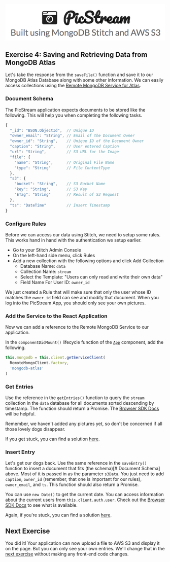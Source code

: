 ![PicStream | Built using MongoDB Stitch and AWS S3](../picstream_logo.png)

## Exercise 4: Saving and Retrieving Data from MongoDB Atlas

Let's take the response from the `saveFile()` function and save it to our MongoDB Atlas Database along with some other information. We can easily access collections using the [Remote MongoDB Service for Atlas](https://docs.mongodb.com/stitch/mongodb/).

### Document Schema

The PicStream application expects documents to be stored like the following. This will help you when completing the following tasks.

```javascript
{
  "_id": "BSON.ObjectId",  // Unique ID
  "owner_email": "String", // Email of the Document Owner
  "owner_id": "String",    // Unique ID of the Document Owner
  "caption": "String",     // User entered Caption
  "url": "String",         // S3 URL for the Image
  "file": {
    "name": "String",      // Original File Name
    "type": "String"       // File ContentType
  },
  "s3": {
    "bucket": "String",    // S3 Bucket Name
    "key": "String",       // S3 Key
    "ETag": "String"       // Result of S3 Request
  },
  "ts": "DateTime"         // Insert Timestamp
}
```

### Configure Rules

Before we can access our data using Stitch, we need to setup some rules. This works hand in hand with the authentication we setup earlier.

- Go to your Stitch Admin Console
- On the left-hand side menu, click Rules
- Add a new collection with the following options and click Add Collection
  - Database Name: `data`
  - Collection Name: `stream`
  - Select the Template: "Users can only read and write their own data"
  - Field Name For User ID: `owner_id`

We just created a Rule that will make sure that only the user whose ID matches the `owner_id` field can see and modify that document. When you log into the PicStream App, you should only see your own pictures.

### Add the Service to the React Application

Now we can add a reference to the Remote MongoDB Service to our application.

In the `componentDidMount()` lifecycle function of the [`App`][1] component, add the following.

```javascript
this.mongodb = this.client.getServiceClient(
  RemoteMongoClient.factory,
  'mongodb-atlas'
)
```

### Get Entries

Use the reference in the `getEntries()` function to query the `stream` collection in the `data` database for all documents sorted descending by timestamp. The function should return a Promise. The [Browser SDK Docs](https://docs.mongodb.com/stitch-sdks/js/4/interfaces/remotemongocollection.html) will be helpful.

Remember, we haven't added any pictures yet, so don't be concerned if all those lovely dogs disappear.

If you get stuck, you can find a solution [here](https://github.com/aydrian/workshop-picstream/blob/solution/src/App.js#L99).

### Insert Entry

Let's get our dogs back. Use the same reference in the `saveEntry()` function to insert a document that fits (the schema)[# Document Schema] above. Most of it is passed in as the parameter `s3Data`. You just need to add `caption`, `owner_id` (remember, that one is important for our rules), `owner_email`, and `ts`. This function should also return a Promise.

You can use `new Date()` to get the current date.
You can access information about the current users from `this.client.auth.user`. Check out the [Browser SDK Docs](https://docs.mongodb.com/stitch-sdks/js/4/interfaces/stitchauth.html#user) to see what is available.

Again, if you're stuck, you can find a solution [here](https://github.com/aydrian/workshop-picstream/blob/solution/src/App.js#L161).

## Next Exercise

You did it! Your application can now upload a file to AWS S3 and display it on the page. But you can only see your own entries. We'll change that in the [next exercise](./exercise_05.md) without making any front-end code changes.

[1]: ../../src/App.js
